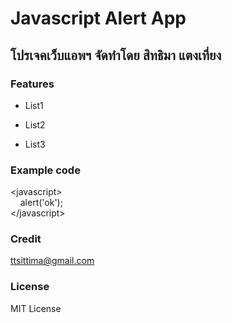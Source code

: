 # Javascript Alert App
## โปรเจคเว็บแอพฯ จัดทำโดย สิทธิมา แตงเที่ยง
### Features
* List1
- List2
+ List3
### Example code
\<javascript><br>
&nbsp;&nbsp;&nbsp;&nbsp;alert('ok');<br>
\</javascript>
### Credit
<a herf>ttsittima@gmail.com</a>
### License
MIT License
